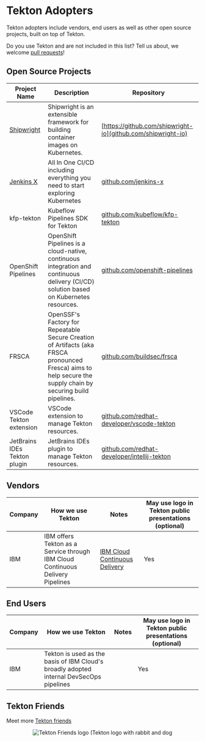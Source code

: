 # Tekton Adopters

Tekton adopters include vendors, end users as well as other
open source projects, built on top of Tekton.

Do you use Tekton and are not included in this list?
Tell us about, we welcome [pull requests](https://github.com/tektoncd/community/edit/main/adopters.md)!

## Open Source Projects

| Project Name | Description | Repository |
|--------------|-------------|---------|
| [Shipwright](https://shipwright.io/)   | Shipwright is an extensible framework for building container images on Kubernetes. | [https://github.com/shipwright-io](github.com/shipwright-io)
| [Jenkins X](https://jenkins-x.io/)    | All In One CI/CD including everything you need to start exploring Kubernetes | [github.com/jenkins-x](https://github.com/jenkins-x) |
| kfp-tekton | Kubeflow Pipelines SDK for Tekton | [github.com/kubeflow/kfp-tekton](https://github.com/kubeflow/kfp-tekton/) |
| OpenShift Pipelines | OpenShift Pipelines is a cloud-native, continuous integration and continuous delivery (CI/CD) solution based on Kubernetes resources. | [github.com/openshift-pipelines](https://github.com/openshift-pipelines) |
| FRSCA | OpenSSF's Factory for Repeatable Secure Creation of Artifacts (aka FRSCA pronounced Fresca) aims to help secure the supply chain by securing build pipelines. | [github.com/buildsec/frsca](https://github.com/buildsec/frsca) |
| VSCode Tekton extension | VSCode extension to manage Tekton resources. | [github.com/redhat-developer/vscode-tekton](https://github.com/redhat-developer/vscode-tekton) |
| JetBrains IDEs Tekton plugin | JetBrains IDEs plugin to manage Tekton resources. | [github.com/redhat-developer/intellij-tekton](https://github.com/redhat-developer/intellij-tekton) |


## Vendors

| Company | How we use Tekton | Notes | May use logo in Tekton public presentations (optional) | 
|---------|-----------|---------|----------|
| IBM | IBM offers Tekton as a Service through IBM Cloud Continuous Delivery Pipelines| [IBM Cloud Continuous Delivery](https://www.ibm.com/cloud/continuous-delivery)| Yes | 

## End Users

| Company | How we use Tekton | Notes | May use logo in Tekton public presentations (optional) | 
|---------|-----------|---------|----------|
| IBM | Tekton is used as the basis of IBM Cloud's broadly adopted internal DevSecOps pipelines | | Yes |

## Tekton Friends

Meet more [Tekton friends](https://github.com/tektoncd/friends/)

<p align="center">
<img src="https://github.com/tektoncd/friends/raw/main/tekton-friends.png" alt="Tekton Friends logo (Tekton logo with rabbit and dog"></img>
</p>
